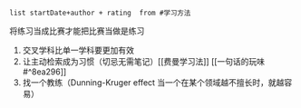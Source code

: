
```dataview
list startDate+author + rating  from #学习方法
```
将练习当成比赛才能把比赛当做是练习
1. 交叉学科比单一学科要更加有效
2. 让主动检索成为习惯（切忌无需笔记）[[费曼学习法]] [[一句话的玩味#^8ea296]] 
3. 找一个教练（Dunning-Kruger effect 当一个在某个领域越不擅长时，就越容易）
